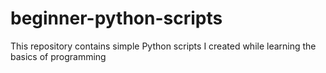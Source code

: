# beginner-python-scripts
This repository contains simple Python scripts I created while learning the basics of programming

